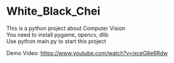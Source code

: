 # White_Black_Chei

This is a python project about Computer Vision<br/>
You need to install pygame, opencv, dlib<br/>
Use python main.py to start this project<br/>

Demo Video: https://www.youtube.com/watch?v=ixceG8e6Rdw
